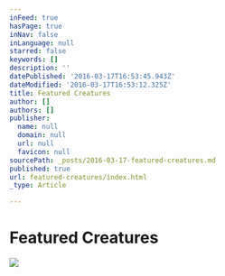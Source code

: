 ```yaml
---
inFeed: true
hasPage: true
inNav: false
inLanguage: null
starred: false
keywords: []
description: ''
datePublished: '2016-03-17T16:53:45.943Z'
dateModified: '2016-03-17T16:53:12.325Z'
title: Featured Creatures
author: []
authors: []
publisher:
  name: null
  domain: null
  url: null
  favicon: null
sourcePath: _posts/2016-03-17-featured-creatures.md
published: true
url: featured-creatures/index.html
_type: Article

---
```

# Featured Creatures
![](https://the-grid-user-content.s3-us-west-2.amazonaws.com/6965408d-9289-4670-b00f-818ffea0121f.jpg)